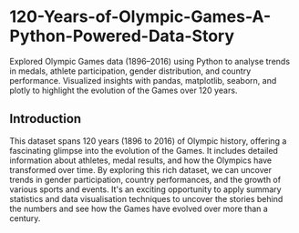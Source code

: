 # 120-Years-of-Olympic-Games-A-Python-Powered-Data-Story
Explored Olympic Games data (1896–2016) using Python to analyse trends in medals, athlete participation, gender distribution, and country performance. Visualized insights with pandas, matplotlib, seaborn, and plotly to highlight the evolution of the Games over 120 years.

## Introduction
This dataset spans 120 years (1896 to 2016) of Olympic history, offering a fascinating glimpse into the evolution of the Games. It includes detailed information about athletes, medal results, and how the Olympics have transformed over time. By exploring this rich dataset, we can uncover trends in gender participation, country performances, and the growth of various sports and events. It's an exciting opportunity to apply summary statistics and data visualisation techniques to uncover the stories behind the numbers and see how the Games have evolved over more than a century.








